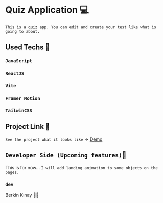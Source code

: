 # Quiz Application 💻
`This is a quiz app. You can edit and create your test like what is going to about.`

## Used Techs 🥰

### `JavaScript`
### `ReactJS`
### `Vite`
### `Framer Motion`
### `TailwinCSS`

## Project Link 🔭

`See the project what it looks like` => [Demo](https://quizcreater.netlify.app/)

## `Developer Side (Upcoming features)`💫
This is for now... `I will add landing animation to some objects on the pages.`

### `dev`
Berkin Kınay 👨‍💻
